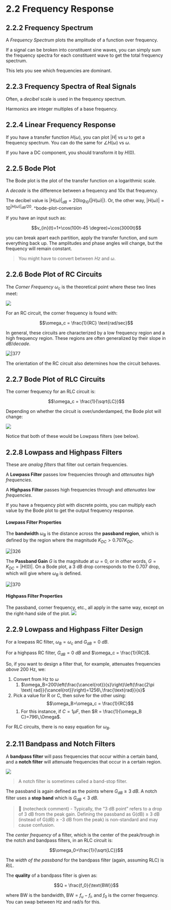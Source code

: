 # 2.2 Frequency Response


## 2.2.2 Frequency Spectrum

A *Frequency Spectrum* plots the amplitude of a function over frequency.

If a signal can be broken into constituent sine waves, you can simply sum the frequency spectra for each constituent wave to get the total frequency spectrum.

This lets you see which frequencies are dominant.

## 2.2.3 Frequency Spectra of Real Signals

Often, a *decibel* scale is used in the frequency spectrum.

Harmonics are integer multiples of a base frequency.

## 2.2.4 Linear Frequency Response

If you have a transfer function $H(\omega)$, you can plot $|H|$ vs $\omega$ to get a frequency spectrum. You can do the same for $\angle H(\omega)$ vs $\omega$.

If you have a DC component, you should transform it by $H(0)$.

## 2.2.5 Bode Plot

The Bode plot is the plot of the transfer function on a logarithmic scale.

A *decade* is the difference between a frequency and 10x that frequency.

The decibel value is $|H(\omega)|_{dB} = 20 \log_{10}(|H(\omega)|)$. Or, the other way, $|H(\omega)| = 10^{|H(\omega)|_{dB}/20}$. ^bode-plot-conversion

If you have an input such as:

$$v_{in}(t)=1+\cos(100t-45 \degree)+\cos(3000t)$$

you can break apart each partition, apply the transfer function, and sum everything back up. The amplitudes and phase angles will change, but the frequency will remain constant.

> You might have to convert between $Hz$ and $\omega$.

## 2.2.6 Bode Plot of RC Circuits

The *Corner Frequency* $\omega_c$ is the theoretical point where these two lines meet:

![](Pasted%20image%2020250305150836.png)

For an RC circuit, the corner frequency is found with:

$$\omega_c = \frac{1}{RC} \text{rad/sec}$$

In general, these circuits are characterized by a low frequency region and a high frequency region. These regions are often generalized by their slope in $dB/decade$.

![|377](Pasted%20image%2020250305151441.png)

The orientation of the RC circuit also determines how the circuit behaves.

## 2.2.7 Bode Plot of RLC Circuits

The corner frequency for an RLC circuit is:

$$\omega_c = \frac{1}{\sqrt{LC}}$$

Depending on whether the circuit is over/underdamped, the Bode plot will change:

![](Pasted%20image%2020250305152247.png)

Notice that both of these would be Lowpass filters (see below).

## 2.2.8 Lowpass and Highpass Filters

These are *analog filters* that filter out certain frequencies.

A **Lowpass Filter** passes low frequencies through and *attenuates high frequencies*.

A **Highpass Filter** passes high frequencies through and *attenuates low frequencies*.

If you have a frequency plot with discrete points, you can multiply each value by the Bode plot to get the output frequency response.

#### Lowpass Filter Properties

The **bandwidth** $\omega_B$ is the distance across the **passband region**, which is defined by the region where the magnitude $K_{DC} > 0.707K_{DC}$.

![|326](Pasted%20image%2020250305152946.png)

The **Passband Gain** $G$ is the magnitude at $\omega=0$, or in other words, $G=K_{DC}=|H(0)|$. On a Bode plot, a 3 dB drop corresponds to the 0.707 drop, which will give where $\omega_B$ is defined.

![|370](Pasted%20image%2020250305153208.png)

#### Highpass Filter Properties

The passband, corner frequency, etc., all apply in the same way, except on the right-hand side of the plot.
![](Pasted%20image%2020250305153337.png)

## 2.2.9 Lowpass and Highpass Filter Design

For a lowpass RC filter, $\omega_B = \omega_c$ and $G_{dB}=0\ dB$. 

For a highpass RC filter, $G_{dB}=0\ dB$ and $\omega_c = \frac{1}{RC}$.

So, if you want to design a filter that, for example, attenuates frequencies *above* 200 Hz, we:

1. Convert from Hz to $\omega$
   1. $\omega_B=200\left(\frac{\cancel{rot}}{s}\right)\left(\frac{2\pi \text{ rad}}{\cancel{rot}}\right)=1256\,\frac{\text{rad}}{s}$
2. Pick a value for R or C, then solve for the other using: 
   $$\omega_B=\omega_c = \frac{1}{RC}$$
   1. For this instance, if $C=1 \mu F$, then $R = \frac{1}{\omega_B C}=796\,\Omega$.

For RLC circuits, there is no easy equation for $\omega_B$.

## 2.2.11 Bandpass and Notch Filters

A **bandpass filter** will pass frequencies that occur within a certain band, and a **notch filter** will attenuate frequencies that occur in a certain region.

![](Pasted%20image%2020250305161507.png)

> A notch filter is sometimes called a band-stop filter.

The passband is again defined as the points where $G_{dB}\ge 3\ dB$. A notch filter uses a **stop band** which is $G_{dB} < 3\ dB$.

> 🤖 (notecheck comment) - Typically, the “3 dB point” refers to a drop of 3 dB from the peak gain. Defining the passband as G(dB) ≥ 3 dB (instead of G(dB) ≥ -3 dB from the peak) is non-standard and may cause confusion.

The *center frequency* of a filter, which is the center of the peak/trough in the notch and bandpass filters, in an RLC circuit is:

$$\omega_0=\frac{1}{\sqrt{LC}}$$

The *width of the passband* for the bandpass filter (again, assuming RLC) is $R/L$.

The **quality** of a bandpass filter is given as:

$$Q = \frac{f_0}{\text{BW}}$$

where $\text{BW}$ is the bandwidth, $\text{BW} = f_u - f_l$, and $f_0$ is the corner frequency. You can swap between Hz and rad/s for this.


